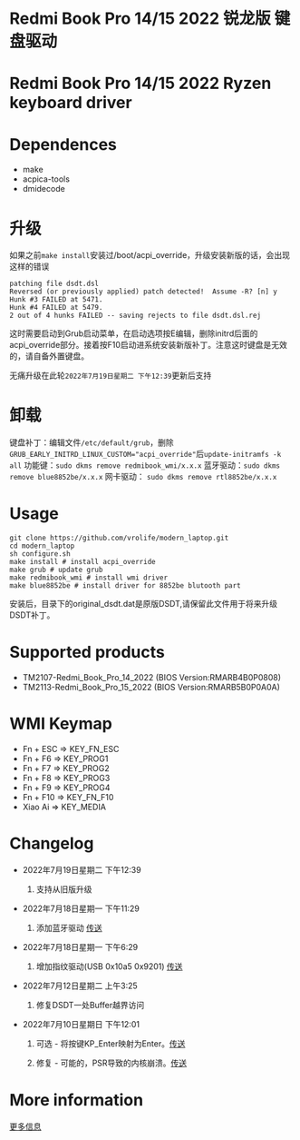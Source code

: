 # Redmi Book Pro 14/15 2022 锐龙版 键盘驱动

# Redmi Book Pro 14/15 2022 Ryzen keyboard driver

# Dependences

- make
- acpica-tools
- dmidecode

# 升级

如果之前`make install`安装过/boot/acpi_override，升级安装新版的话，会出现这样的错误

```
patching file dsdt.dsl
Reversed (or previously applied) patch detected!  Assume -R? [n] y
Hunk #3 FAILED at 5471.
Hunk #4 FAILED at 5479.
2 out of 4 hunks FAILED -- saving rejects to file dsdt.dsl.rej
```

这时需要启动到Grub启动菜单，在启动选项按E编辑，删除initrd后面的acpi_override部分。接着按F10启动进系统安装新版补丁。注意这时键盘是无效的，请自备外置键盘。

无痛升级在此轮`2022年7月19日星期二 下午12:39`更新后支持

# 卸载

键盘补丁：编辑文件`/etc/default/grub`，删除`GRUB_EARLY_INITRD_LINUX_CUSTOM="acpi_override"`后`update-initramfs -k all`
功能键：`sudo dkms remove redmibook_wmi/x.x.x`
蓝牙驱动：`sudo dkms remove blue8852be/x.x.x`
网卡驱动： `sudo dkms remove rtl8852be/x.x.x`

# Usage

```
git clone https://github.com/vrolife/modern_laptop.git
cd modern_laptop
sh configure.sh
make install # install acpi_override
make grub # update grub
make redmibook_wmi # install wmi driver
make blue8852be # install driver for 8852be blutooth part
```

安装后，目录下的original_dsdt.dat是原版DSDT,请保留此文件用于将来升级DSDT补丁。

# Supported products

- TM2107-Redmi_Book_Pro_14_2022 (BIOS Version:RMARB4B0P0808)
- TM2113-Redmi_Book_Pro_15_2022 (BIOS Version:RMARB5B0P0A0A)

# WMI Keymap

- Fn + ESC => KEY_FN_ESC
- Fn + F6  => KEY_PROG1
- Fn + F7  => KEY_PROG2
- Fn + F8  => KEY_PROG3
- Fn + F9  => KEY_PROG4
- Fn + F10 => KEY_FN_F10
- Xiao Ai  => KEY_MEDIA

# Changelog

- 2022年7月19日星期二 下午12:39

  1. 支持从旧版升级

- 2022年7月18日星期一 下午11:29

  1. 添加蓝牙驱动 [传送](https://github.com/vrolife/modern_laptop/blob/main/TM2113-Redmi_Book_Pro_15_2022/blue8852be/README.md)

- 2022年7月18日星期一 下午6:29

  1. 增加指纹驱动(USB 0x10a5 0x9201) [传送](https://github.com/vrolife/modern_laptop/blob/main/TM2113-Redmi_Book_Pro_15_2022/fingerprint/README.md)

- 2022年7月12日星期二 上午3:25

  1. 修复DSDT一处Buffer越界访问

- 2022年7月10日星期日 下午12:01

  1. 可选 - 将按键KP_Enter映射为Enter。[传送](https://github.com/vrolife/modern_laptop/issues/3)

  2. 修复 - 可能的，PSR导致的内核崩溃。[传送](https://github.com/vrolife/modern_laptop/blob/main/TM2113-Redmi_Book_Pro_15_2022/fix/PSR-crash/README.md)

# More information

[更多信息](https://zhuanlan.zhihu.com/p/530643928)
